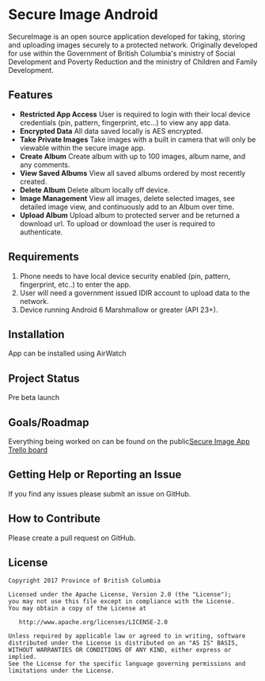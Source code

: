 # Secure Image Android
SecureImage is an open source application developed for taking, storing and uploading images securely to a protected network. Originally developed for use within the Government of British Columbia's ministry of Social Development and Poverty Reduction and the ministry of Children and Family Development.

## Features
- **Restricted App Access** User is required to login with their local device credentials (pin, pattern, fingerprint, etc...) to view any app data.
- **Encrypted Data** All data saved locally is AES encrypted.
- **Take Private Images** Take images with a built in camera that will only be viewable within the secure image app. 
- **Create Album** Create album with up to 100 images, album name, and any comments.
- **View Saved Albums** View all saved albums ordered by most recently created.
- **Delete Album** Delete album locally off device.
- **Image Management** View all images, delete selected images, see detailed image view, and continuously add to an Album over time.
- **Upload Album** Upload album to protected server and be returned a download url. To upload or download the user is required to authenticate.

## Requirements
1) Phone needs to have local device security enabled (pin, pattern, fingerprint, etc..) to enter the app.
2) User will need a government issued IDIR account to upload data to the network.
3) Device running Android 6 Marshmallow or greater (API 23+).

## Installation
App can be installed using AirWatch

## Project Status
Pre beta launch

## Goals/Roadmap
Everything being worked on can be found on the public[Secure Image App Trello board](https://trello.com/b/UYJpEzrT/secure-image-app)

## Getting Help or Reporting an Issue
If you find any issues please submit an issue on GitHub.

## How to Contribute
Please create a pull request on GitHub.

## License
    Copyright 2017 Province of British Columbia

    Licensed under the Apache License, Version 2.0 (the "License");
    you may not use this file except in compliance with the License.
    You may obtain a copy of the License at 

       http://www.apache.org/licenses/LICENSE-2.0

    Unless required by applicable law or agreed to in writing, software
    distributed under the License is distributed on an "AS IS" BASIS,
    WITHOUT WARRANTIES OR CONDITIONS OF ANY KIND, either express or implied.
    See the License for the specific language governing permissions and
    limitations under the License.
